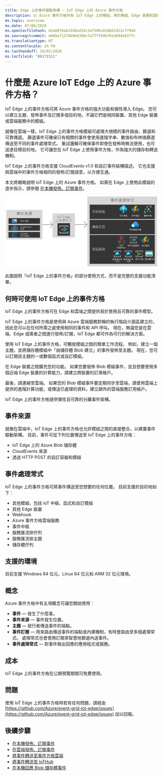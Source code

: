 ```yaml
---
title: Edge 上的事件驅動架構 — IoT Edge 上的 Azure 事件方格
description: 以 Azure 事件方格作為 IoT Edge 上的模組，用於模組、Edge 裝置和雲端之間的轉送事件。
ms.topic: overview
ms.date: 07/08/2020
ms.openlocfilehash: 82a68f6ab32d8ad18c3af506c810b01d12cf794d
ms.sourcegitcommit: eb6bef1274b9e6390c7a77ff69bf6a3b94e827fc
ms.translationtype: HT
ms.contentlocale: zh-TW
ms.lasthandoff: 10/05/2020
ms.locfileid: "86171511"
---
```

# <a name="what-is-azure-event-grid-on-azure-iot-edge"></a>什麼是 Azure IoT Edge 上的 Azure 事件方格？
IoT Edge 上的事件方格可將 Azure 事件方格的強大功能和彈性導入 Edge。 您可以建立主題、發佈事件及訂閱多個目的地，不論它們是相同裝置、其他 Edge 裝置或雲端服務中的模組。

就像在雲端一樣，IoT Edge 上的事件方格模組可處理大規模的事件路由、篩選和可靠傳遞。 篩選事件可確保只有相關的事件會使用進階字串、數值和布林值篩選傳送至不同的事件處理常式。 重試邏輯可確保事件即使在發佈時無法使用，也可送達目標目的地。 它可讓您在 IoT Edge 上使用事件方格，作為強大的儲存和轉送機制。

IoT Edge 上的事件方格支援 CloudEvents v1.0 和自訂事件結構描述。 它也支援與雲端中的事件方格相同的發佈/訂閱語意，以方便互通。

本文將概略說明 IoT Edge 上的 Azure 事件方格。 如需在 Edge 上使用此模組的逐步指示，請參閱 [在本機發佈、訂閱事件](pub-sub-events-webhook-local.md)。 

![來源和處理常式的 IoT Edge 上的事件方格模型](../media/edge-overview/functional-model.png)

此圖說明「IoT Edge 上的事件方格」的部分使用方式，而不是完整的支援功能清單。

## <a name="when-to-use-event-grid-on-iot-edge"></a>何時可使用 IoT Edge 上的事件方格

IoT Edge 上的事件方格可在 Edge 和雲端之間提供易於使用且可靠的事件模型。

IoT Edge 上的事件方格是使用與 Azure 雲端服務對稱的執行階段介面區建立的，因此您可以在任何所需之處使用相同的事件和 API 呼叫。 現在，無論您是在雲端、Edge 或兩者之間進行發佈/訂閱，IoT Edge 都可作為可行的解決方案。

使用 IoT Edge 上的事件方格，可觸發模組之間的簡單工作流程。 例如，建立一個主題，並將儲存體模組中「由儲存體 Blob 建立」的事件發佈至主題。 現在，您可以訂閱該主題的一或數個函式或自訂模組。

在 Edge 裝置之間擴充您的功能。 如果您要發佈 Blob 模組事件，並且想要使用多個近端 Edge 裝置的計算能力，請建立跨裝置的訂用帳戶。

最後，請連線至雲端。 如果您的 Blob 模組事件要定期同步至雲端，請使用雲端上提供的進階計算功能，或傳送已處理的資料，建立額外的雲端服務訂用帳戶。

IoT Edge 上的事件方格提供彈性且可靠的分離事件架構。

## <a name="event-sources"></a>事件來源

就像在雲端中，IoT Edge 上的事件方格也允許模組之間的直接整合，以建置事件驅動架構。 目前，事件可從下列位置傳送至 IoT Edge 上的事件方格：

* IoT Edge 上的 Azure Blob 儲存體
* CloudEvents 來源
* 透過 HTTP POST 的自訂容器和模組

## <a name="event-handlers"></a>事件處理常式

IoT Edge 上的事件方格可將事件傳送至您想要的任何位置。 目前支援的目的地如下：

* 其他模組，包括 IoT 中樞、函式和自訂模組
* 其他 Edge 裝置
* Webhook
* Azure 事件方格雲端服務
* 事件中樞
* 服務匯流排佇列
* 服務匯流排主題
* 儲存體佇列

## <a name="supported-environments"></a>支援的環境
目前支援 Windows 64 位元、Linux 64 位元和 ARM 32 位元環境。

## <a name="concepts"></a>概念

Azure 事件方格中有五項概念可讓您開始使用：

* **事件** — 發生了什麼事。
* **事件來源** — 事件發生位置。
* **主題** — 發行者傳送事件的端點。
* **事件訂閱** — 用來路由傳送事件的端點或內建機制，有時會路由至多個處理常式。 處理常式也會使用訂閱來智慧地篩選內送事件。
* **事件處理常式** — 對事件做出回應的應用程式或服務。

## <a name="cost"></a>成本

IoT Edge 上的事件方格在公開預覽期間可免費使用。

## <a name="issues"></a>問題
使用 IoT Edge 上的事件方格時若有任何問題，請經由 [https://github.com/Azure/event-grid-iot-edge/issues](https://github.com/Azure/event-grid-iot-edge/issues) 加以回報。

## <a name="next-steps"></a>後續步驟

* [在本機發佈、訂閱事件](pub-sub-events-webhook-local.md)
* [在雲端發佈、訂閱事件](pub-sub-events-webhook-cloud.md)
* [將事件轉送至事件方格雲端](forward-events-event-grid-cloud.md)
* [將事件轉送至 IoTHub](forward-events-iothub.md)
* [在本機回應 Blob 儲存體事件](react-blob-storage-events-locally.md)